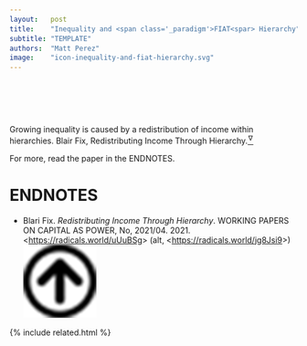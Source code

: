 ```yaml
---
layout:   post
title:    "Inequality and <span class='_paradigm'>FIAT<spar> Hierarchy"
subtitle: "TEMPLATE"
authors:  "Matt Perez"
image:    "icon-inequality-and-fiat-hierarchy.svg"
---
```


<div style="display:none;">
 <p>Growing inequality is caused by a redistribution of income within hierarchies.</p>
</div>

<h1>&nbsp;</h1>
 <div class="_citation">
  <span class="_quotespan">Growing inequality is caused by a redistribution of income within hierarchies.</span>
  <span id="_signature">Blair Fix, </em>Redistributing Income Through Hierarchy</em>.<a href="#en01"><sup id="bm01">&hairsp;&nabla;&hairsp;</sup></a></span>
 </div>
 <p>For more, read the paper in the ENDNOTES.</p>

<h1 class="_section">ENDNOTES</h1>
 <ul>
  <li id="en01">
   <p class="_list-item">
    Blari Fix.
    <em>Redistributing Income Through Hierarchy</em>.
    WORKING PAPERS ON CAPITAL AS POWER, No, 2021/04.
    2021.
    &lt;<a href="https://radicals.world/uUuBSg" target="_blank">https://radicals.world/uUuBSg</a>&gt;
    (alt, &lt;<a href="https://radicals.world/jg8Jsi9" target="_blank">https://radicals.world/jg8Jsi9</a>&gt;)
    <a class="_uparrow" href="#bm01"><img src="/assets/img/arrow-up-icon.png"></a>
   </p>
  </li>
 </ul>

{% include related.html %}
